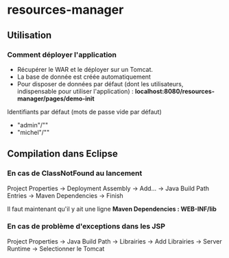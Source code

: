 # resources-manager #

## Utilisation ##

### Comment déployer l'application ###

* Récupérer le WAR et le déployer sur un Tomcat.
* La base de donnée est créée automatiquement
* Pour disposer de données par défaut (dont les utilisateurs, indispensable pour utiliser l'application) : **localhost:8080/resources-manager/pages/demo-init**

Identifiants par défaut (mots de passe vide par défaut)
* "admin"/"" 
* "michel"/""

## Compilation dans Eclipse ##

### En cas de ClassNotFound au lancement ###

Project Properties -> Deployment Assembly -> Add... -> Java Build Path Entries -> Maven Dependencies -> Finish

Il faut maintenant qu'il y ait une ligne **Maven Dependencies : WEB-INF/lib**

### En cas de problème d'exceptions dans les JSP ###

Project Properties -> Java Build Path -> Librairies -> Add Librairies -> Server Runtime -> Selectionner le Tomcat